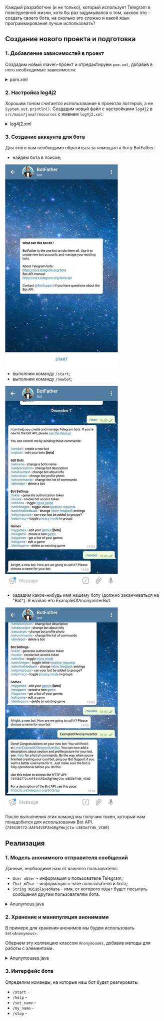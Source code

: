 Каждый разработчик (и не только), который использует Telegram в повседневной жизни, хотя бы раз задумывался о том,
каково это - создать своего бота, на сколько это сложно и какой язык программирования лучше использовать?

## Создание нового проекта и подготовка
### 1. Добавление зависимостей в проект
Создадим новый maven-проект и отредактируем `pom.xml`, добавив в него необходимые зависимости: 
<details>
    <summary>pom.xml</summary>        
    
```xml
<?xml version="1.0" encoding="UTF-8"?>
<project xmlns="http://maven.apache.org/POM/4.0.0"
         xmlns:xsi="http://www.w3.org/2001/XMLSchema-instance"
         xsi:schemaLocation="http://maven.apache.org/POM/4.0.0 http://maven.apache.org/xsd/maven-4.0.0.xsd">
    <modelVersion>4.0.0</modelVersion>

    <groupId>io.example</groupId>
    <artifactId>anonymizerbot</artifactId>
    <version>1.0-SNAPSHOT</version>

    <build>
        <plugins>
            <plugin>
                <groupId>org.apache.maven.plugins</groupId>
                <artifactId>maven-compiler-plugin</artifactId>
                <configuration>
                    <source>8</source>
                    <target>8</target>
                </configuration>
            </plugin>
        </plugins>
    </build>

    <dependencies>

        <!-- Telegram API -->
        <dependency>
            <groupId>org.telegram</groupId>
            <artifactId>telegrambots</artifactId>
            <version>LATEST</version>
        </dependency>
        <dependency>
            <groupId>org.telegram</groupId>
            <artifactId>telegrambotsextensions</artifactId>
            <version>LATEST</version>
        </dependency>

        <!-- Log4j 2 -->
        <dependency>
            <groupId>org.apache.logging.log4j</groupId>
            <artifactId>log4j-api</artifactId>
            <version>2.11.1</version>
        </dependency>
        <dependency>
            <groupId>org.apache.logging.log4j</groupId>
            <artifactId>log4j-core</artifactId>
            <version>2.11.1</version>
        </dependency>

    </dependencies>

</project>
``` 
* `Telegram API` - [библиотека для работы с Telegram API](https://github.com/rubenlagus/TelegramBots),
    содержит в себе классы и методы для взаимодействия с сервисами Telegram и некоторые расширения
    этих классов.
* `Log4j 2` - логгер. Основные возможности `log4j2`, которые я использую, это:
    * определение своих уровней логирования и их приоритетов;
    * определение своего цвета текста для каждого уровня логирования;
    * параллельный вывод логов в консоль и файл.
</details>
    
### 2. Настройка log4j2
Хорошим тоном считается использование в проектах логгеров, а не `System.out.println()`.
Создадим новый файл с настройками `log4j2` в `src/main/java/resources` с именем `log4j2.xml`:
<details>
    <summary>log4j2.xml</summary>

```xml
<?xml version="1.0" encoding="UTF-8" ?>
<Configuration status="WARN">

    <CustomLevels>
        <CustomLevel name="QUERY_STRANGE" intLevel="360"/>
        <CustomLevel name="QUERY_SUCCESS" intLevel="340"/>
    </CustomLevels>

    <Appenders>
        <Console name="Console" target="SYSTEM_OUT">
            <PatternLayout pattern="%highlight{%d{HH:mm:ss} [%t] %-5level %logger{36} - %msg%n}{STRANGE_USER=bright yellow bold, SUCCESS_USER=bright green bold}"/>
        </Console>
    </Appenders>

    <Loggers>
        <Logger name="io.example.anonymizerbot" level="info" additivity="false">
            <AppenderRef ref="Console"/>
        </Logger>
    </Loggers>

    <Root>
        <Appender ref="Console"/>
    </Root> 
 
</Configuration> 
```
Информацию о настройке и использовании `log4j2` можно найти в [официальной документации](https://logging.apache.org/log4j/2.x/).
</details>
    
### 3. Создание аккаунта для бота
Для этого нам необходимо обратиться за помощью к боту BotFather:
* найдем бота в поиске;

![botfather/welcome](images/botfather/welcome.jpg)     </details>
* выполним команду `/start`;
* выполним команду `/newbot`;

![botfather/newbot](images/botfather/newbot.jpg)
* зададим какое-нибудь имя нашему боту (должно заканчиваться на "Bot"). Я назвал его ExampleOfAnonymizerBot.

![botfather/newbot_setname](images/botfather/newbot_setname.jpg)

После выполнения этих команд мы получим токен, который нам понадобится для использования Bot API.
(`749430772:AAF54VXPZeGRgFWmjCto-c8EIm7Ydk_VCW0`)
    
## Реализация
### 1. Модель анонимного отправителя сообщений

Данные, необходиме нам от кажного пользователя:
- `User mUser` - информация о пользователе Telegram;
- `Chat mChat` - информация о чате пользователя и бота;
- `String mDisplayedName` - имя, от которого `mUser` будет посылать сообщения другим пользователям бота.

<details>
    <summary>Anunymous.java</summary> 
    
```java
package io.example.anonymizerbot.model;

import org.telegram.telegrambots.meta.api.objects.Chat;
import org.telegram.telegrambots.meta.api.objects.User;

public final class Anonymous {

    private final User mUser;
    private final Chat mChat;
    private String mDisplayedName;

    public Anonymous(User user, Chat chat) {
        mUser = user;
        mChat = chat;
    }

    @Override
    public int hashCode() {
        return mUser.hashCode();
    }

    @Override
    public boolean equals(Object obj) {
        return obj instanceof User && mUser.equals(obj);
    }

    public User getUser() {
        return mUser;
    }

    public Chat getChat() {
        return mChat;
    }

    public String getDisplayedName() {
        return mDisplayedName;
    }

    public void setDisplayedName(String displayedName) {
        mDisplayedName = displayedName;
    }
} 
```
</details> 

### 2. Хранение и манипуляция анонимами

В примере для хранения анонимов мы будем использовать `Set<Anonymous>`.

Обернем эту коллекцию классом `Anonymouses`, добавив методы для работы с элементами.

<details>
    <summary>Anunymouses.java</summary> 
    
```java
package io.example.anonymizerbot.model;

import org.telegram.telegrambots.meta.api.objects.User;

import java.util.HashSet;
import java.util.Objects;
import java.util.Set;
import java.util.stream.Stream;

public final class Anonymouses {

    private final Set<Anonymous> mAnonymouses;

    public Anonymouses() {
        mAnonymouses = new HashSet<>();
    }

    public boolean setUserDisplayedName(User user, String name) {

        if (isDisplayedNameTaken(name)) {
            return false;
        } else {
            mAnonymouses.stream().filter(a -> a.getUser().equals(user)).forEach(a -> a.setDisplayedName(name));
            return true;
        }
    }

    public boolean removeUser(User user) {
        return mAnonymouses.removeIf(a -> a.getUser().equals(user));
    }

    public boolean addAnonymous(Anonymous anonymous) {
        return mAnonymouses.add(anonymous);
    }

    public boolean hasUser(User u) {
        return mAnonymouses.stream().anyMatch(a -> a.getUser().equals(u));
    }

    public String getDisplayedName(User u) {

        Anonymous anonymous = mAnonymouses.stream().filter(a -> a.getUser().equals(u)).findFirst().orElse(null);

        if (anonymous == null) {
            return null;
        }
        return anonymous.getDisplayedName();
    }

    public Stream<Anonymous> anonymouses() {
        return mAnonymouses.stream();
    }

    private boolean isDisplayedNameTaken(String name) {
        return mAnonymouses.stream().anyMatch(a -> Objects.equals(a.getDisplayedName(), name));
    }
}

```
</details> 

### 3. Интерфейс бота
Определим команды, на которые наш бот будет реагировать:
- `/start` - 
- `/help` - 
- `/set_name` - 
- `/my_name` - 
- `/stop` - 


